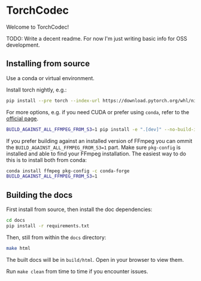 TorchCodec
==========

Welcome to TorchCodec!

TODO: Write a decent readme. For now I'm just writing basic info for OSS 
development.


Installing from source
----------------------

Use a conda or virtual environment.

Install torch nightly, e.g.:

```bash
pip install --pre torch --index-url https://download.pytorch.org/whl/nightly/cpu
```

For more options, e.g. if you need CUDA or prefer using `conda`, refer to the
[official page](https://pytorch.org/get-started/locally/).

```bash
BUILD_AGAINST_ALL_FFMPEG_FROM_S3=1 pip install -e ".[dev]" --no-build-isolation -vvv
```

If you prefer building against an installed version of FFmpeg you can ommit the
`BUILD_AGAINST_ALL_FFMPEG_FROM_S3=1` part. Make sure `pkg-config` is installed
and able to find your FFmpeg installation. The easiest way to do this is to
install both from conda:

```bash
conda install ffmpeg pkg-config -c conda-forge
BUILD_AGAINST_ALL_FFMPEG_FROM_S3=1
```

Building the docs
-----------------

First install from source, then install the doc dependencies:

```bash
cd docs
pip install -r requirements.txt
```

Then, still from within the `docs` directory:

```bash
make html
```

The built docs will be in `build/html`. Open in your browser to view them.

Run `make clean` from time to time if you encounter issues.
